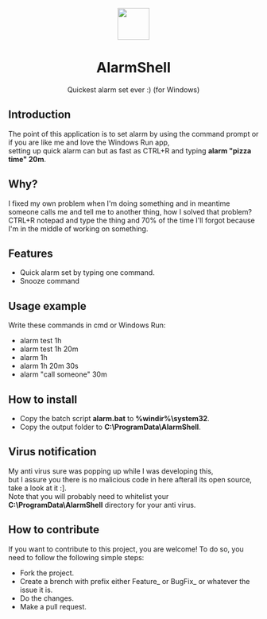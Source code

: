 <p align="center">
  <img width="64" align="center" src="https://icons.iconarchive.com/icons/umut-pulat/tulliana-2/128/k-alarm-icon.png">
</p>
<h1 align="center">
  AlarmShell
</h1>
<p align="center">
  Quickest alarm set ever :) (for Windows)
</p>

## Introduction
The point of this application is to set alarm by using the command prompt or if you are like me and love the Windows Run app, <br/>
setting up quick alarm can but as fast as CTRL+R and typing <b>alarm "pizza time" 20m</b>.

## Why?
I fixed my own problem when I'm doing something and in meantime someone calls me and tell me to another thing, how I solved that problem?<br/>
CTRL+R notepad and type the thing and 70% of the time I'll forgot because I'm in the middle of working on something.

## Features
- Quick alarm set by typing one command.
- Snooze command

## Usage example
Write these commands in cmd or Windows Run:
- alarm test 1h
- alarm test 1h 20m
- alarm 1h
- alarm 1h 20m 30s
- alarm "call someone" 30m

## How to install
- Copy the batch script <b>alarm.bat</b> to <b>%windir%\system32</b>.
- Copy the output folder to <b>C:\ProgramData\AlarmShell</b>.

## Virus notification
My anti virus sure was popping up while I was developing this, <br/>
but I assure you there is no malicious code in here afterall its open source, take a look at it :].<br/>
Note that you will probably need to whitelist your <b>C:\ProgramData\AlarmShell</b> directory for your anti virus.

## How to contribute
If you want to contribute to this project, you are welcome!
To do so, you need to follow the following simple steps:
- Fork the project.
- Create a brench with prefix either Feature_ or BugFix_ or whatever the issue it is.
- Do the changes.
- Make a pull request.